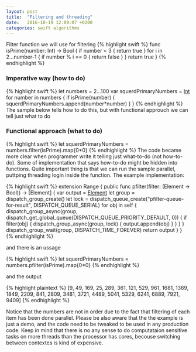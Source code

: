 ```yaml
---
layout: post
title:  "Filtering and threading"
date:   2016-10-19 12:09:07 +0200
categories: swift algorithms
---
```


Filter function we will use for filtering
{% highlight swift %}
func isPrime(number: Int) -> Bool {
    if number < 3 {
        return true
    }
    for i in 2...number-1 {
        if number % i == 0 {
            return false
        }
    }
    return true
}
{% endhighlight %}



### Imperative way (how to do)

{% highlight swift %}
let numbers = 2...100
var squerdPrimaryNumbers = [Int]()
for number in numbers {
    if isPrime(number) {
    squerdPrimaryNumbers.append(number*number)
    }
}
{% endhighlight %}
The sample below tells how to do this, but with functional approuch we can tell just what to do

### Functional approach (what to do)

{% highlight swift %}
let squerdPrimaryNumbers = numbers.filter(isPrime).map{$0*$0}
{% endhighlight %}
The code became more clear when programmer write it telling just what-to-do (not how-to-do). Some of implementation that says how-to-do might be hidden into
functions. Quite important thing is that we can run the sample parallel, puttping threading login inside the function. The example implementation:

{% highlight swift %}
extension Range {
    public func pfilter(filter: (Element -> Bool)) -> [Element] {
        var output = [Element]()
        let group = dispatch_group_create()
        let lock = dispatch_queue_create("pfilter-queue-for-result", DISPATCH_QUEUE_SERIAL)
        for obj in self {
            dispatch_group_async(group, dispatch_get_global_queue(DISPATCH_QUEUE_PRIORITY_DEFAULT, 0)) {
                if filter(obj) {
                    dispatch_group_async(group, lock) {
                        output.append(obj)
                    }
                }
            }
        }
        dispatch_group_wait(group, DISPATCH_TIME_FOREVER)
        return output
    }
}
{% endhighlight %}

and there is an ussage

{% highlight swift %}
let squerdPrimaryNumbers = numbers.pfilter(isPrime).map{$0*$0}
{% endhighlight %}

and the output

{% highlight plaintext %}
[9, 49, 169, 25, 289, 361, 121, 529, 961, 1681, 1369, 1849, 2209, 841, 2809, 3481, 3721, 4489, 5041, 5329, 6241, 6889, 7921, 9409]
{% endhighlight %}

Notice that the numbers are not in order due to the fact that filtering of each item has been done parallel. Please be also aware that the the example is just a demo, and the code need to be tweaked to be used in any production code. Keep in mind that there is no any sense to do computataion sensitive tasks on more threads than the processor has cores, becouse switching between contextes is kind of expensive.